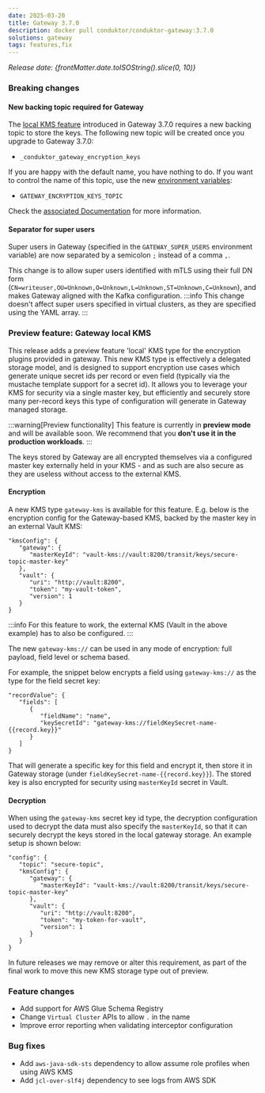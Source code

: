```yaml
---
date: 2025-03-20
title: Gateway 3.7.0
description: docker pull conduktor/conduktor-gateway:3.7.0
solutions: gateway
tags: features,fix
---
```


*Release date: {frontMatter.date.toISOString().slice(0, 10)}*

### Breaking changes

#### New backing topic required for Gateway

The [local KMS feature](#preview-feature-gateway-local-kms) introduced in Gateway 3.7.0 requires a new backing topic to store the keys.
The following new topic will be created once you upgrade to Gateway 3.7.0:
-  `_conduktor_gateway_encryption_keys`

If you are happy with the default name, you have nothing to do. If you want to control the name of this topic, use the new [environment variables](https://docs.conduktor.io/gateway/configuration/env-variables/#topics-names):
- `GATEWAY_ENCRYPTION_KEYS_TOPIC`

Check the [associated Documentation](https://docs.conduktor.io/gateway/configuration/env-variables/#topics-names) for more information.

#### Separator for super users 
Super users in Gateway (specified in the `GATEWAY_SUPER_USERS` environment variable) are now separated by a semicolon `;` instead of a comma `,`. 

This change is to allow super users identified with mTLS using their full DN form (`CN=writeuser,OU=Unknown,O=Unknown,L=Unknown,ST=Unknown,C=Unknown`), and makes Gateway aligned with the Kafka configuration.
:::info
This change doesn't affect super users specified in virtual clusters, as they are specified using the YAML array.
:::

### Preview feature: Gateway local KMS

This release adds a preview feature 'local' KMS type for the encryption plugins provided in gateway. This new KMS type is effectively a delegated storage model, and is designed to support encryption use cases which generate unique secret ids per record or even field (typically via the mustache template support for a secret id). It allows you to leverage your KMS for security via a single master key, but efficiently and securely store many per-record keys this type of configuration will generate in Gateway managed storage.

:::warning[Preview functionality]
This feature is currently in **preview mode** and will be available soon. We recommend that you **don't use it in the production workloads**.
:::


The keys stored by Gateway are all encrypted themselves via a configured master key externally held in your KMS - and as such are also secure as they are useless without access to the external KMS.

#### Encryption

A new KMS type `gateway-kms` is available for this feature. E.g. below is the encryption config for the Gateway-based KMS, backed by the master key in an external Vault KMS:

```
"kmsConfig": {
   "gateway": {
      "masterKeyId": "vault-kms://vault:8200/transit/keys/secure-topic-master-key"
   },
   "vault": {
      "uri": "http://vault:8200",
      "token": "my-vault-token",
      "version": 1
   }
}
```

:::info
For this feature to work, the external KMS (Vault in the above example) has to also be configured.
:::

The new `gateway-kms://` can be used in any mode of encryption: full payload, field level or schema based. 

For example, the snippet below encrypts a field using `gateway-kms://` as the type for the field secret key:

```
"recordValue": {
   "fields": [
      {
         "fieldName": "name",
         "keySecretId": "gateway-kms://fieldKeySecret-name-{{record.key}}"
      }
   ]
}
```


That will generate a specific key for this field and encrypt it, then store it in Gateway storage (under `fieldKeySecret-name-{{record.key}}`). The stored key is also encrypted for security using `masterKeyId` secret in Vault. 

#### Decryption

When using the `gateway-kms` secret key id type, the decryption configuration used to decrypt the data must also specify the `masterKeyId`, so that it can securely decrypt the keys stored in the local gateway storage. An example setup is shown below:

```
"config": {
   "topic": "secure-topic",
   "kmsConfig": {
      "gateway": {
         "masterKeyId": "vault-kms://vault:8200/transit/keys/secure-topic-master-key"
      },
      "vault": {
         "uri": "http://vault:8200",
         "token": "my-token-for-vault",
         "version": 1
      }
   }
}
```

In future releases we may remove or alter this requirement, as part of the final work to move this new KMS storage type out of preview.


### Feature changes
- Add support for AWS Glue Schema Registry
- Change `Virtual Cluster` APIs to allow `.` in the name
- Improve error reporting when validating interceptor configuration

### Bug fixes
- Add `aws-java-sdk-sts` dependency to allow assume role profiles when using AWS KMS
- Add `jcl-over-slf4j` dependency to see logs from AWS SDK
